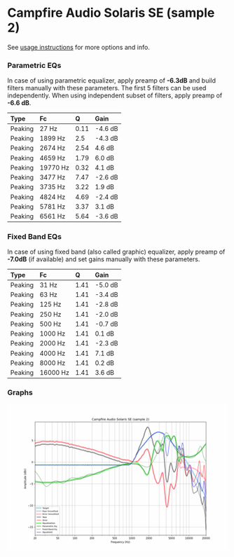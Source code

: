 # Campfire Audio Solaris SE (sample 2)
See [usage instructions](https://github.com/jaakkopasanen/AutoEq#usage) for more options and info.

### Parametric EQs
In case of using parametric equalizer, apply preamp of **-6.3dB** and build filters manually
with these parameters. The first 5 filters can be used independently.
When using independent subset of filters, apply preamp of **-6.6 dB**.

| Type    | Fc       |    Q | Gain    |
|:--------|:---------|:-----|:--------|
| Peaking | 27 Hz    | 0.11 | -4.6 dB |
| Peaking | 1899 Hz  | 2.5  | -4.3 dB |
| Peaking | 2674 Hz  | 2.54 | 4.6 dB  |
| Peaking | 4659 Hz  | 1.79 | 6.0 dB  |
| Peaking | 19770 Hz | 0.32 | 4.1 dB  |
| Peaking | 3477 Hz  | 7.47 | -2.6 dB |
| Peaking | 3735 Hz  | 3.22 | 1.9 dB  |
| Peaking | 4824 Hz  | 4.69 | -2.4 dB |
| Peaking | 5781 Hz  | 3.37 | 3.1 dB  |
| Peaking | 6561 Hz  | 5.64 | -3.6 dB |

### Fixed Band EQs
In case of using fixed band (also called graphic) equalizer, apply preamp of **-7.0dB**
(if available) and set gains manually with these parameters.

| Type    | Fc       |    Q | Gain    |
|:--------|:---------|:-----|:--------|
| Peaking | 31 Hz    | 1.41 | -5.0 dB |
| Peaking | 63 Hz    | 1.41 | -3.4 dB |
| Peaking | 125 Hz   | 1.41 | -2.8 dB |
| Peaking | 250 Hz   | 1.41 | -2.0 dB |
| Peaking | 500 Hz   | 1.41 | -0.7 dB |
| Peaking | 1000 Hz  | 1.41 | 0.1 dB  |
| Peaking | 2000 Hz  | 1.41 | -2.3 dB |
| Peaking | 4000 Hz  | 1.41 | 7.1 dB  |
| Peaking | 8000 Hz  | 1.41 | 0.2 dB  |
| Peaking | 16000 Hz | 1.41 | 3.6 dB  |

### Graphs
![](./Campfire%20Audio%20Solaris%20SE%20(sample%202).png)